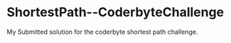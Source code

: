 # ShortestPath--CoderbyteChallenge

My Submitted solution for the coderbyte shortest path challenge.
